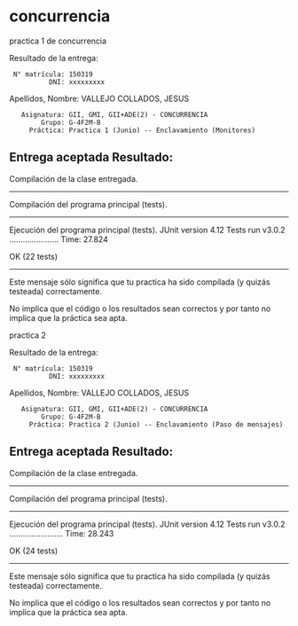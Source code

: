 # concurrencia

practica 1 de concurrencia

Resultado de la entrega:

     N° matrícula: 150319
              DNI: xxxxxxxxx
Apellidos, Nombre: VALLEJO COLLADOS, JESUS

       Asignatura: GII, GMI, GII+ADE(2) - CONCURRENCIA
            Grupo: G-4F2M-B
         Práctica: Practica 1 (Junio) -- Enclavamiento (Monitores)
 Entrega aceptada
Resultado:
-------------------------------------------------------------

Compilación de la clase entregada.

-------------------------------------------------------------

Compilación del programa principal (tests).

-------------------------------------------------------------

Ejecución del programa principal (tests).
JUnit version 4.12
Tests run v3.0.2
......................
Time: 27.824

OK (22 tests)


-------------------------------------------------------------

Este mensaje sólo significa que tu practica ha sido
compilada (y quizás testeada) correctamente.

No implica que el código o los resultados sean correctos
y por tanto no implica que la práctica sea apta.




practica 2

Resultado de la entrega:

     N° matrícula: 150319
              DNI: xxxxxxxxx
Apellidos, Nombre: VALLEJO COLLADOS, JESUS

       Asignatura: GII, GMI, GII+ADE(2) - CONCURRENCIA
            Grupo: G-4F2M-B
         Práctica: Practica 2 (Junio) -- Enclavamiento (Paso de mensajes)
 Entrega aceptada
Resultado:
-------------------------------------------------------------

Compilación de la clase entregada.

-------------------------------------------------------------

Compilación del programa principal (tests).

-------------------------------------------------------------

Ejecución del programa principal (tests).
JUnit version 4.12
Tests run v3.0.2
........................
Time: 28.243

OK (24 tests)


-------------------------------------------------------------

Este mensaje sólo significa que tu practica ha sido
compilada (y quizás testeada) correctamente.

No implica que el código o los resultados sean correctos
y por tanto no implica que la práctica sea apta.
